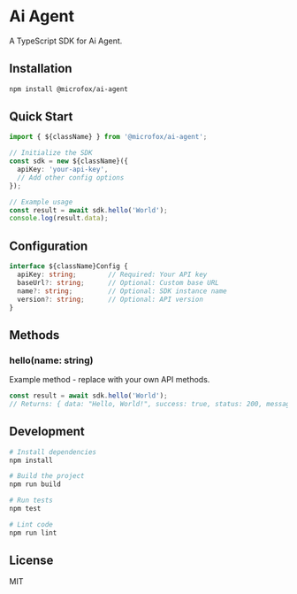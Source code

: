 # Ai Agent

<!-- Add your project description here -->
A TypeScript SDK for Ai Agent.

## Installation

```bash
npm install @microfox/ai-agent
```

## Quick Start

```typescript
import { ${className} } from '@microfox/ai-agent';

// Initialize the SDK
const sdk = new ${className}({
  apiKey: 'your-api-key',
  // Add other config options
});

// Example usage
const result = await sdk.hello('World');
console.log(result.data);
```

## Configuration

```typescript
interface ${className}Config {
  apiKey: string;        // Required: Your API key
  baseUrl?: string;      // Optional: Custom base URL
  name?: string;         // Optional: SDK instance name
  version?: string;      // Optional: API version
}
```

## Methods

### hello(name: string)

Example method - replace with your own API methods.

```typescript
const result = await sdk.hello('World');
// Returns: { data: "Hello, World!", success: true, status: 200, message: "Success" }
```

<!-- 
## TODO: Add your API documentation here

### getData(id: string)
```typescript
const data = await sdk.getData('123');
```

### createItem(item: object)
```typescript
const result = await sdk.createItem({ name: 'Example' });
```
-->

## Development

```bash
# Install dependencies
npm install

# Build the project
npm run build

# Run tests
npm test

# Lint code
npm run lint
```

## License

MIT

